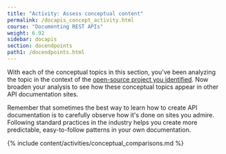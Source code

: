 ```yaml
---
title: "Activity: Assess conceptual content"
permalink: /docapis_concept_activity.html
course: "Documenting REST APIs"
weight: 6.92
sidebar: docapis
section: docendpoints
path1: /docendpoints.html
---
```


With each of the conceptual topics in this section, you've been analyzing the topic in the context of the [open-source project you identified](docapis_find_open_source_project.html). Now broaden your analysis to see how these conceptual topics appear in other API documentation sites.

Remember that sometimes the best way to learn how to create API documentation is to carefully observe how it's done on sites you admire. Following standard practices in the industry helps you create more predictable, easy-to-follow patterns in your own documentation.

{% include content/activities/conceptual_comparisons.md %}
